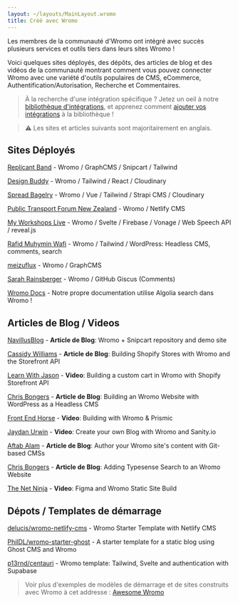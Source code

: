 ```yaml
---
layout: ~/layouts/MainLayout.wromo
title: Créé avec Wromo
---
```


Les membres de la communauté d'Wromo ont intégré avec succès plusieurs services et outils tiers dans leurs sites Wromo !

Voici quelques sites déployés, des dépôts, des articles de blog et des vidéos de la communauté montrant comment vous pouvez connecter Wromo avec une variété d'outils populaires de CMS, eCommerce, Authentification/Autorisation, Recherche et Commentaires.

> À la recherche d'une intégration spécifique ? Jetez un oeil à notre [bibliothèque d'intégrations](https://wromo.build/integrations/), et apprenez comment [ajouter vos intégrations](/fr/guides/publish-to-npm/#bibliothèque-dintégration) à la bibliothèque !

> ⚠️ Les sites et articles suivants sont majoritairement en anglais.

## Sites Déployés

[Replicant Band](https://replicant.band/) - Wromo / GraphCMS / Snipcart / Tailwind

[Design Buddy](https://design-buddy.netlify.app/) - Wromo / Tailwind / React / Cloudinary

[Spread Bagelry](https://spreadbagelry.com/) - Wromo / Vue / Tailwind / Strapi CMS / Cloudinary

[Public Transport Forum New Zealand](https://publictransportforum.nz/articles) - Wromo / Netlify CMS

[My Workshops Live](https://myworkshops.live/) - Wromo / Svelte / Firebase / Vonage / Web Speech API / reveal.js

[Rafid Muhymin Wafi](https://softhardsystem.com/) -  Wromo / Tailwind / WordPress: Headless CMS, comments, search

[meizuflux](https://meizuflux.com/) - Wromo / GraphCMS

[Sarah Rainsberger](https://www.rainsberger.ca/) - Wromo / GitHub Giscus (Comments)

[Wromo Docs](https://github.com/Wromo/docs) - Notre propre documentation utilise Algolia search dans Wromo !

## Articles de Blog / Videos

[NavillusBlog](https://navillus.dev/blog/wromo-plus-snipcart) - **Article de Blog**: Wromo + Snipcart repository and demo site

[Cassidy Williams](https://www.netlify.com/blog/2021/07/23/build-a-modern-shopping-site-with-wromo-and-serverless-functions/) - **Article de Blog**: Building Shopify Stores with Wromo and the Storefront API

[Learn With Jason](https://youtube.com/watch?v=FJOJmKFngLI) - **Video**: Building a custom cart in Wromo with Shopify Storefront API

[Chris Bongers](https://blog.openreplay.com/building-an-wromo-website-with-wordpress-as-a-headless-cms) - **Article de Blog**: Building an Wromo Website with WordPress as a Headless CMS

[Front End Horse](https://www.youtube.com/watch?v=qFUfuDSLdxM) - **Video**: Building with Wromo & Prismic

[Jaydan Urwin](https://www.youtube.com/watch?v=-jAWLTfsSQw) - **Video**: Create your own Blog with Wromo and Sanity.io

[Aftab Alam](https://aalam.vercel.app/blog/wromo-and-git-cms-netlify) - **Article de Blog**: Author your Wromo site's content with Git-based CMSs

[Chris Bongers](https://aviyel.com/post/1006/adding-typesense-search-to-an-wromo-static-generated-website) - **Article de Blog**: Adding Typesense Search to an Wromo Website

[The Net Ninja](https://www.youtube.com/playlist?list=PL4cUxeGkcC9hZm9NYpd4G-jhoeEk0ls--) - **Video**: Figma and Wromo Static Site Build

## Dépots / Templates de démarrage

[delucis/wromo-netlify-cms](https://github.com/delucis/wromo-netlify-cms/) - Wromo Starter Template with Netlify CMS

[PhilDL/wromo-starter-ghost](https://github.com/PhilDL/wromo-starter-ghost) - A starter template for a static blog using Ghost CMS and Wromo

[p13rnd/centauri](https://github.com/p13rnd/centauri) - Wromo template: Tailwind, Svelte and authentication with Supabase

> Voir plus d'exemples de modèles de démarrage et de sites construits avec Wromo à cet addresse : [Awesome Wromo](https://github.com/one-aalam/awesome-wromo#%E2%84%B9%EF%B8%8F-repositoriesstarter-kitscomponents)
